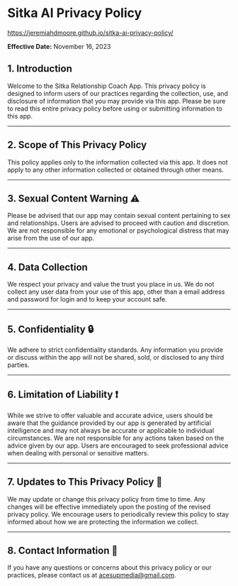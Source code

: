 # Sitka AI Privacy Policy
https://jeremiahdmoore.github.io/sitka-ai-privacy-policy/

**Effective Date:** November 16, 2023

## 1. Introduction

Welcome to the Sitka Relationship Coach App. This privacy policy is designed to inform users of our practices regarding the collection, use, and disclosure of information that you may provide via this app. Please be sure to read this entire privacy policy before using or submitting information to this app.

---

## 2. Scope of This Privacy Policy

This policy applies only to the information collected via this app. It does not apply to any other information collected or obtained through other means.

---

## 3. Sexual Content Warning :warning:

Please be advised that our app may contain sexual content pertaining to sex and relationships. Users are advised to proceed with caution and discretion. We are not responsible for any emotional or psychological distress that may arise from the use of our app.

---

## 4. Data Collection

We respect your privacy and value the trust you place in us. We do not collect any user data from your use of this app, other than a email address and password for login and to keep your account safe.

---

## 5. Confidentiality :lock:

We adhere to strict confidentiality standards. Any information you provide or discuss within the app will not be shared, sold, or disclosed to any third parties.

---

## 6. Limitation of Liability :exclamation:

While we strive to offer valuable and accurate advice, users should be aware that the guidance provided by our app is generated by artificial intelligence and may not always be accurate or applicable to individual circumstances. We are not responsible for any actions taken based on the advice given by our app. Users are encouraged to seek professional advice when dealing with personal or sensitive matters.

---

## 7. Updates to This Privacy Policy :arrows_counterclockwise:

We may update or change this privacy policy from time to time. Any changes will be effective immediately upon the posting of the revised privacy policy. We encourage users to periodically review this policy to stay informed about how we are protecting the information we collect.

---

## 8. Contact Information :email:

If you have any questions or concerns about this privacy policy or our practices, please contact us at [acesupmedia@gmail.com](mailto:acesupmedia@gmail.com).
